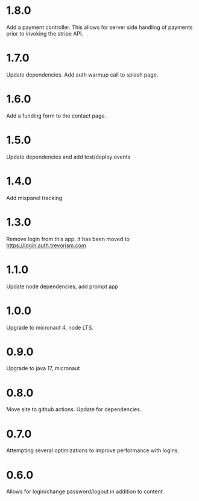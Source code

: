 # 1.8.0

Add a payment controller. This allows for server side handling of payments prior to invoking the stripe API.

# 1.7.0

Update dependencies. Add auth warmup call to splash page.

# 1.6.0

Add a funding form to the contact page.

# 1.5.0

Update dependencies and add test/deploy events

# 1.4.0

Add mixpanel tracking

# 1.3.0

Remove login from this app. It has been moved to https://login.auth.trevorism.com

# 1.1.0

Update node dependencies; add prompt app

# 1.0.0

Upgrade to micronaut 4, node LTS.

# 0.9.0

Upgrade to java 17, micronaut 

# 0.8.0

Move site to github actions. Update for dependencies.

# 0.7.0

Attempting several optimizations to improve performance with logins.

# 0.6.0

Allows for login/change password/logout in addition to content

